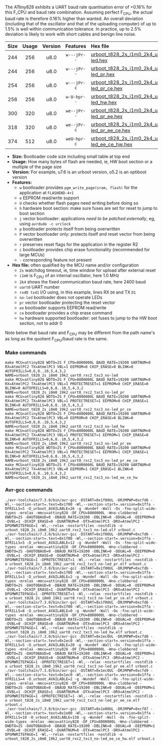 The ATtiny828 exhibits a UART baud rate quantisation error of +0.16% for this F_CPU and baud rate combination. Assuming perfect F<sub>CPU</sub>, the actual baud rate is therefore 0.16% higher than wanted. An overall deviation (including that of the oscillator and that of the uploading computer) of up to 1.5% is well within communication tolerance. In practice, up to 2.5% deviation is likely to work with short cables and benign line noise.

|Size|Usage|Version|Features|Hex file|
|:-:|:-:|:-:|:-:|:--|
|244|256|u8.0|`w---jPr--`|[urboot_t828_2s_i1m0_2k4_uart0_rxc2_txc3_no-led.hex](https://raw.githubusercontent.com/stefanrueger/urboot.hex/main/mcus/attiny828/watchdog_2_s/internal_oscillator_i/%2B1m000000_hz/%2B%2B%2B2k4_baud/uart0_rxc2_txc3/no-led/urboot_t828_2s_i1m0_2k4_uart0_rxc2_txc3_no-led.hex)|
|244|256|u8.0|`w---jPr--`|[urboot_t828_2s_i1m0_2k4_uart0_rxc2_txc3_no-led_pr.hex](https://raw.githubusercontent.com/stefanrueger/urboot.hex/main/mcus/attiny828/watchdog_2_s/internal_oscillator_i/%2B1m000000_hz/%2B%2B%2B2k4_baud/uart0_rxc2_txc3/no-led/urboot_t828_2s_i1m0_2k4_uart0_rxc2_txc3_no-led_pr.hex)|
|254|256|u8.0|`w---jPr-c`|[urboot_t828_2s_i1m0_2k4_uart0_rxc2_txc3_no-led_pr_ce.hex](https://raw.githubusercontent.com/stefanrueger/urboot.hex/main/mcus/attiny828/watchdog_2_s/internal_oscillator_i/%2B1m000000_hz/%2B%2B%2B2k4_baud/uart0_rxc2_txc3/no-led/urboot_t828_2s_i1m0_2k4_uart0_rxc2_txc3_no-led_pr_ce.hex)|
|256|256|u8.0|`w-U-hpr--`|[urboot_t828_2s_i1m0_2k4_uart0_rxc2_txc3_no-led_hw.hex](https://raw.githubusercontent.com/stefanrueger/urboot.hex/main/mcus/attiny828/watchdog_2_s/internal_oscillator_i/%2B1m000000_hz/%2B%2B%2B2k4_baud/uart0_rxc2_txc3/no-led/urboot_t828_2s_i1m0_2k4_uart0_rxc2_txc3_no-led_hw.hex)|
|300|320|u8.0|`we--jPr--`|[urboot_t828_2s_i1m0_2k4_uart0_rxc2_txc3_no-led_pr_ee.hex](https://raw.githubusercontent.com/stefanrueger/urboot.hex/main/mcus/attiny828/watchdog_2_s/internal_oscillator_i/%2B1m000000_hz/%2B%2B%2B2k4_baud/uart0_rxc2_txc3/no-led/urboot_t828_2s_i1m0_2k4_uart0_rxc2_txc3_no-led_pr_ee.hex)|
|318|320|u8.0|`we--jPr-c`|[urboot_t828_2s_i1m0_2k4_uart0_rxc2_txc3_no-led_pr_ee_ce.hex](https://raw.githubusercontent.com/stefanrueger/urboot.hex/main/mcus/attiny828/watchdog_2_s/internal_oscillator_i/%2B1m000000_hz/%2B%2B%2B2k4_baud/uart0_rxc2_txc3/no-led/urboot_t828_2s_i1m0_2k4_uart0_rxc2_txc3_no-led_pr_ee_ce.hex)|
|374|512|u8.0|`weU-hpr-c`|[urboot_t828_2s_i1m0_2k4_uart0_rxc2_txc3_no-led_ee_ce_hw.hex](https://raw.githubusercontent.com/stefanrueger/urboot.hex/main/mcus/attiny828/watchdog_2_s/internal_oscillator_i/%2B1m000000_hz/%2B%2B%2B2k4_baud/uart0_rxc2_txc3/no-led/urboot_t828_2s_i1m0_2k4_uart0_rxc2_txc3_no-led_ee_ce_hw.hex)|

- **Size:** Bootloader code size including small table at top end
- **Usage:** How many bytes of flash are needed, ie, HW boot section or a multiple of the page size
- **Version:** For example, u7.6 is an urboot version, o5.2 is an optiboot version
- **Features:**
  + `w` bootloader provides `pgm_write_page(sram, flash)` for the application at `FLASHEND-4+1`
  + `e` EEPROM read/write support
  + `U` checks whether flash pages need writing before doing so
  + `h` hardware boot section: make sure fuses are set for reset to jump to boot section
  + `j` vector bootloader: applications *need to be patched externally*, eg, using `avrdude -c urclock`
  + `p` bootloader protects itself from being overwritten
  + `P` vector bootloader only: protects itself and reset vector from being overwritten
  + `r` preserves reset flags for the application in the register R2
  + `c` bootloader provides chip erase functionality (recommended for large MCUs)
  + `-` corresponding feature not present
- **Hex file:** often qualified by the MCU name and/or configuration
  + `2s` watchdog timeout, ie, time window for upload after external reset
  + `i1m0` is F<sub>CPU</sub> of an internal oscillator, here 1.0 MHz
  + `2k4` shows the fixed communication baud rate, here 2400 baud
  + `uart0` UART number
  + `rxd0 txd1` I/O using, in this example, lines RX `D0` and TX `D1`
  + `no-led` bootloader does not operate LEDs
  + `pr` vector bootloader protecting the reset vector
  + `ee` bootloader supports EEPROM read/write
  + `ce` bootloader provides a chip erase command
  + `hw` hardware supported bootloader: set fuses to jump to the HW boot section, not to addr 0


Note below that baud rate and F<sub>CPU</sub> may be different from the path name's as long as the quotient F<sub>CPU</sub>/baud rate is the same.

### Make commands
```
make MCU=attiny828 WDTO=2S F_CPU=8000000L BAUD_RATE=19200 UARTNUM=0 RX=AtmelPC2 TX=AtmelPC3 VBL=1 EEPROM=0 CHIP_ERASE=0 BLINK=0 AUTOFRILLS=0,6,8..10,5,4,3,2 NAME=urboot_t828_2s_i8m0_19k2_uart0_rxc2_txc3_no-led
make MCU=attiny828 WDTO=2S F_CPU=8000000L BAUD_RATE=19200 UARTNUM=0 RX=AtmelPC2 TX=AtmelPC3 VBL=1 PROTECTRESET=1 EEPROM=0 CHIP_ERASE=0 BLINK=0 AUTOFRILLS=0,6,8..10,5,4,3,2 NAME=urboot_t828_2s_i8m0_19k2_uart0_rxc2_txc3_no-led_pr
make MCU=attiny828 WDTO=2S F_CPU=8000000L BAUD_RATE=19200 UARTNUM=0 RX=AtmelPC2 TX=AtmelPC3 VBL=1 PROTECTRESET=1 EEPROM=0 CHIP_ERASE=1 BLINK=0 AUTOFRILLS=0,6,8..10,5,4,3,2 NAME=urboot_t828_2s_i8m0_19k2_uart0_rxc2_txc3_no-led_pr_ce
make MCU=attiny828 WDTO=2S F_CPU=8000000L BAUD_RATE=19200 UARTNUM=0 RX=AtmelPC2 TX=AtmelPC3 VBL=0 EEPROM=0 CHIP_ERASE=0 BLINK=0 AUTOFRILLS=0,6,8..10,5,4,3,2 NAME=urboot_t828_2s_i8m0_19k2_uart0_rxc2_txc3_no-led_hw
make MCU=attiny828 WDTO=2S F_CPU=8000000L BAUD_RATE=19200 UARTNUM=0 RX=AtmelPC2 TX=AtmelPC3 VBL=1 PROTECTRESET=1 EEPROM=1 CHIP_ERASE=0 BLINK=0 AUTOFRILLS=0,6,8..10,5,4,3,2 NAME=urboot_t828_2s_i8m0_19k2_uart0_rxc2_txc3_no-led_pr_ee
make MCU=attiny828 WDTO=2S F_CPU=8000000L BAUD_RATE=19200 UARTNUM=0 RX=AtmelPC2 TX=AtmelPC3 VBL=1 PROTECTRESET=1 EEPROM=1 CHIP_ERASE=1 BLINK=0 AUTOFRILLS=0,6,8..10,5,4,3,2 NAME=urboot_t828_2s_i8m0_19k2_uart0_rxc2_txc3_no-led_pr_ee_ce
make MCU=attiny828 WDTO=2S F_CPU=8000000L BAUD_RATE=19200 UARTNUM=0 RX=AtmelPC2 TX=AtmelPC3 VBL=0 EEPROM=1 CHIP_ERASE=1 BLINK=0 AUTOFRILLS=0,6,8..10,5,4,3,2 NAME=urboot_t828_2s_i8m0_19k2_uart0_rxc2_txc3_no-led_ee_ce_hw
```

### Avr-gcc commands
```
./avr-toolchain/7.3.0/bin/avr-gcc -DSTART=0x1f00UL -DRJMPWP=0xcfd6 -Wl,--section-start=.text=0x1f00 -Wl,--section-start=.version=0x1ffa -DFRILLS=5 -D_urboot_AVAILABLE=26 -g -Wundef -Wall -Os -fno-split-wide-types -mrelax -mmcu=attiny828 -DF_CPU=8000000L -Wno-clobbered -DWDTO=2S -DAUTOBAUD=0 -DBAUD_RATE=19200 -DBLINK=0 -DDUAL=0 -DEEPROM=0 -DVBL=1 -DCHIP_ERASE=0 -DUARTNUM=0 -DTX=AtmelPC3 -DRX=AtmelPC2 -DPGMWRITEPAGE=1 -Wl,--relax -nostartfiles -nostdlib -o urboot_t828_2s_i8m0_19k2_uart0_rxc2_txc3_no-led.elf urboot.c
./avr-toolchain/7.3.0/bin/avr-gcc -DSTART=0x1f00UL -DRJMPWP=0xcfd6 -Wl,--section-start=.text=0x1f00 -Wl,--section-start=.version=0x1ffa -DFRILLS=5 -D_urboot_AVAILABLE=12 -g -Wundef -Wall -Os -fno-split-wide-types -mrelax -mmcu=attiny828 -DF_CPU=8000000L -Wno-clobbered -DWDTO=2S -DAUTOBAUD=0 -DBAUD_RATE=19200 -DBLINK=0 -DDUAL=0 -DEEPROM=0 -DVBL=1 -DCHIP_ERASE=0 -DUARTNUM=0 -DTX=AtmelPC3 -DRX=AtmelPC2 -DPGMWRITEPAGE=1 -DPROTECTRESET=1 -Wl,--relax -nostartfiles -nostdlib -o urboot_t828_2s_i8m0_19k2_uart0_rxc2_txc3_no-led_pr.elf urboot.c
./avr-toolchain/7.3.0/bin/avr-gcc -DSTART=0x1f00UL -DRJMPWP=0xcfdb -Wl,--section-start=.text=0x1f00 -Wl,--section-start=.version=0x1ffa -DFRILLS=3 -D_urboot_AVAILABLE=2 -g -Wundef -Wall -Os -fno-split-wide-types -mrelax -mmcu=attiny828 -DF_CPU=8000000L -Wno-clobbered -DWDTO=2S -DAUTOBAUD=0 -DBAUD_RATE=19200 -DBLINK=0 -DDUAL=0 -DEEPROM=0 -DVBL=1 -DCHIP_ERASE=1 -DUARTNUM=0 -DTX=AtmelPC3 -DRX=AtmelPC2 -DPGMWRITEPAGE=1 -DPROTECTRESET=1 -Wl,--relax -nostartfiles -nostdlib -o urboot_t828_2s_i8m0_19k2_uart0_rxc2_txc3_no-led_pr_ce.elf urboot.c
./avr-toolchain/7.3.0/bin/avr-gcc -DSTART=0x1f00UL -DRJMPWP=0xcfd6 -Wl,--section-start=.text=0x1f00 -Wl,--section-start=.version=0x1ffa -DFRILLS=8 -D_urboot_AVAILABLE=0 -g -Wundef -Wall -Os -fno-split-wide-types -mrelax -mmcu=attiny828 -DF_CPU=8000000L -Wno-clobbered -DWDTO=2S -DAUTOBAUD=0 -DBAUD_RATE=19200 -DBLINK=0 -DDUAL=0 -DEEPROM=0 -DVBL=0 -DCHIP_ERASE=0 -DUARTNUM=0 -DTX=AtmelPC3 -DRX=AtmelPC2 -DPGMWRITEPAGE=1 -Wl,--relax -nostartfiles -nostdlib -o urboot_t828_2s_i8m0_19k2_uart0_rxc2_txc3_no-led_hw.elf urboot.c
./avr-toolchain/7.3.0/bin/avr-gcc -DSTART=0x1ec0UL -DRJMPWP=0xcfd0 -Wl,--section-start=.text=0x1ec0 -Wl,--section-start=.version=0x1ffa -DFRILLS=5 -D_urboot_AVAILABLE=20 -g -Wundef -Wall -Os -fno-split-wide-types -mrelax -mmcu=attiny828 -DF_CPU=8000000L -Wno-clobbered -DWDTO=2S -DAUTOBAUD=0 -DBAUD_RATE=19200 -DBLINK=0 -DDUAL=0 -DEEPROM=1 -DVBL=1 -DCHIP_ERASE=0 -DUARTNUM=0 -DTX=AtmelPC3 -DRX=AtmelPC2 -DPGMWRITEPAGE=1 -DPROTECTRESET=1 -Wl,--relax -nostartfiles -nostdlib -o urboot_t828_2s_i8m0_19k2_uart0_rxc2_txc3_no-led_pr_ee.elf urboot.c
./avr-toolchain/7.3.0/bin/avr-gcc -DSTART=0x1ec0UL -DRJMPWP=0xcfd9 -Wl,--section-start=.text=0x1ec0 -Wl,--section-start=.version=0x1ffa -DFRILLS=4 -D_urboot_AVAILABLE=2 -g -Wundef -Wall -Os -fno-split-wide-types -mrelax -mmcu=attiny828 -DF_CPU=8000000L -Wno-clobbered -DWDTO=2S -DAUTOBAUD=0 -DBAUD_RATE=19200 -DBLINK=0 -DDUAL=0 -DEEPROM=1 -DVBL=1 -DCHIP_ERASE=1 -DUARTNUM=0 -DTX=AtmelPC3 -DRX=AtmelPC2 -DPGMWRITEPAGE=1 -DPROTECTRESET=1 -Wl,--relax -nostartfiles -nostdlib -o urboot_t828_2s_i8m0_19k2_uart0_rxc2_txc3_no-led_pr_ee_ce.elf urboot.c
./avr-toolchain/7.3.0/bin/avr-gcc -DSTART=0x1e00UL -DRJMPWP=0xcf87 -Wl,--section-start=.text=0x1e00 -Wl,--section-start=.version=0x1ffa -DFRILLS=10 -D_urboot_AVAILABLE=138 -g -Wundef -Wall -Os -fno-split-wide-types -mrelax -mmcu=attiny828 -DF_CPU=8000000L -Wno-clobbered -DWDTO=2S -DAUTOBAUD=0 -DBAUD_RATE=19200 -DBLINK=0 -DDUAL=0 -DEEPROM=1 -DVBL=0 -DCHIP_ERASE=1 -DUARTNUM=0 -DTX=AtmelPC3 -DRX=AtmelPC2 -DPGMWRITEPAGE=1 -Wl,--relax -nostartfiles -nostdlib -o urboot_t828_2s_i8m0_19k2_uart0_rxc2_txc3_no-led_ee_ce_hw.elf urboot.c
```

